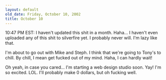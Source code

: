 ```yaml
---
layout: default
old_date: Friday, October 10, 2002
title: October 10
---
```


10:47 PM EST: I haven't updated this shit in a month. Haha... I haven't even
uploaded any of this shit to silverfire yet. I probably never will. I'm lazy
like that.

I'm about to go out with Mike and Steph. I think that we're going to Tony's to
chill. By chill, I mean get fucked out of my mind. Haha, I can hardly wait!

Oh yeah, in case you cared... I'm starting a web design studio soon. Yay! I'm
so excited. LOL. I'll probably make 0 dollars, but oh fucking well.
